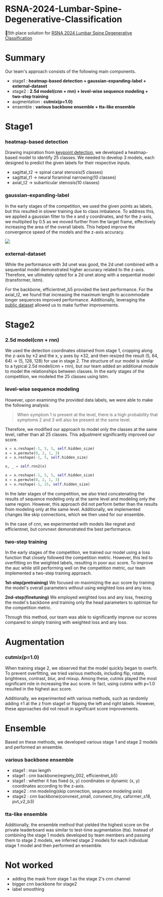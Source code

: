 # RSNA-2024-Lumbar-Spine-Degenerative-Classification
🥇5th place solution for [RSNA 2024 Lumbar Spine Degenerative Classification](https://www.kaggle.com/competitions/rsna-2024-lumbar-spine-degenerative-classification)


# Summary
Our team's approach consists of the following main components. 
- stage1 : **heatmap-based detection + gaussian-expanding-label + external-dataset**
- stage2 : **2.5d model(cnn + rnn) + level-wise sequence modeling + two-step training**
- augmentation : **cutmix(p=1.0)**
- ensemble : **various backbone ensemble + tta-like ensemble**

# Stage1
### heatmap-based detection
Drawing inspiration from [keypoint detection](https://paperswithcode.com/task/keypoint-detection), we developed a heatmap-based model to identify 25 classes. We needed to develop 3 models, each designed to predict the given labels for their respective inputs.

- sagittal_t2 -> spinal canal stenosis(5 classes)
- sagittal_t1 -> neural foraminal narrowing(10 classes)
- axial_t2 -> subarticular stenosis(10 classes)

### gaussian-expanding-label
In the early stages of the competition, we used the given points as labels, but this resulted in slower training due to class imbalance. To address this, we applied a gaussian filter to the x and y coordinates, and for the z-axis, we multiplied by 0.5 as we moved further from the target frame, effectively increasing the area of the overall labels. This helped improve the convergence speed of the models and the z-axis accuracy.

![](https://www.googleapis.com/download/storage/v1/b/kaggle-forum-message-attachments/o/inbox%2F8251891%2F69ed9f40fda16547c482d67810081a25%2Fheatmap-image.png?generation=1728448201888004&alt=media)

### external-dataset
While the performance with 3d unet was good, the 2d unet combined with a sequential model demonstrated higher accuracy related to the z-axis. Therefore, we ultimately opted for a 2d unet along with a sequential model (transformer, lstm).

For the backbone, efficientnet_b5 provided the best performance. For the axial_t2, we found that increasing the maximum length to accommodate longer sequences improved performance. Additionally, leveraging the [public dataset](https://www.kaggle.com/datasets/brendanartley/lumbar-coordinate-pretraining-dataset) allowed us to make further improvements.

# Stage2
### 2.5d model(cnn + rnn)
We used the detection coordinates obtained from stage 1, cropping along the z-axis by ±2 and the x, y axes by ±32, and then resized the result (5, 64, 64) -> (5, 128, 128) for use in stage 2. The structure of our model is similar to a typical 2.5d model(cnn + rnn), but our team added an additional module to model the relationships between classes. In the early stages of the competition, we modeled the 25 classes using lstm. 

### level-wise sequence modeling
However, upon examining the provided data labels, we were able to make the following analysis:

>When symptom 1 is present at the level, there is a high probability that symptoms 2 and 3 will also be present at the same level. 

Therefore, we modified our approach to model only the classes at the same level, rather than all 25 classes. This adjustment significantly improved our score. 

```python
x = x.reshape(-1, 5, 5, self.hidden_size)
x = x.permute(0, 2, 1, 3)
x = x.reshape(-1, 5, self.hidden_size)

x, _ = self.rnn2(x)

x = x.reshape(-1, 5, 5, self.hidden_size)
x = x.permute(0, 2, 1, 3)
x = x.reshape(-1, 25, self.hidden_size)
```

In the later stages of the competition, we also tried concatenating the results of sequence modeling only at the same level and modeling only the same region. However, this approach did not perform better than the results from modeling only at the same level. Additionally, we implemented changes like skip connections, which we then used for our ensemble.

In the case of cnn, we experimented with models like regnet and efficientnet, but convnext demonstrated the best performance.

### two-step training
In the early stages of the competition, we trained our model using a loss function that closely followed the competition metric. However, this led to overfitting on the weighted labels, resulting in poor auc score. To improve the auc while still performing well on the competition metric, our team implemented a two-step training approach.

**1st-step(pretraining)**
We focused on maximizing the auc score by training the model's overall parameters without using weighted loss and any loss.

**2nd-step(finetuning)**
We employed weighted loss and any loss, freezing the model's backbone and training only the head parameters to optimize for the competition metric.

Through this method, our team was able to significantly improve our scores compared to simply training with weighted loss and any loss.

# Augmentation
### cutmix(p=1.0)
When training stage 2, we observed that the model quickly began to overfit. To prevent overfitting, we tried various methods, including flip, rotate, brightness, contrast, blur, and mixup. Among these, cutmix played the most significant role in increasing the auc score. In fact, using cutmix with p=1.0 resulted in the highest auc score.

Additionally, we experimented with various methods, such as randomly adding ±1 at the z from stage1 or flipping the left and right labels. However, these approaches did not result in significant score improvements.

# Ensemble
Based on these methods, we developed various stage 1 and stage 2 models and performed an ensemble.

### various backbone ensemble
- stage1 : max length
- stage1 : cnn backbone(regnety_002, efficientnet_b5)
- stage1 : whether it has fixed (x, y) coordinates or dynamic (x, y) coordinates according to the z-axis.
- stage2 : rnn modeling(skip connection, sequence modeling axis)
- stage2 : cnn backbone(convnext_small, convnext_tiny, caformer_s18, pvt_v2_b3)

### tta-like ensemble
Additionally, the ensemble method that yielded the highest score on the private leaderboard was similar to test-time augmentation (tta). Instead of combining the stage 1 models developed by team members and passing them to stage 2 models, we inferred stage 2 models for each individual stage 1 model and then performed an ensemble. 

# Not worked
- adding the mask from stage 1 as the stage 2's cnn channel
- bigger cnn backbone for stage2
- label smoothing 

